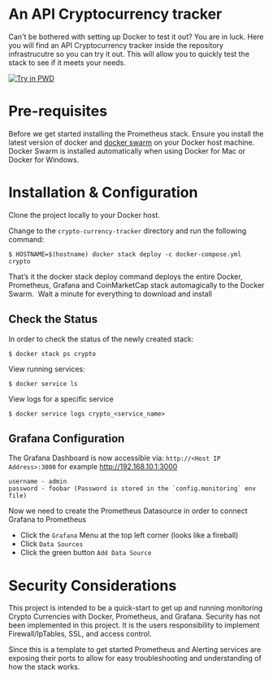 # An API Cryptocurrency tracker

Can't be bothered with setting up Docker to test it out? You are in luck. Here you will find an API Cryptocurrency tracker inside the repository infrastrucutre so you can try it out. This will allow you to quickly test the stack to see if it meets your needs. 

[![Try in PWD](https://github.com/play-with-docker/stacks/raw/master/assets/images/button.png)](https://labs.play-with-docker.com/?stack=https://raw.githubusercontent.com/vegasbrianc/crypto-currency-tracker/master/pwd-stack.yml) 

# Pre-requisites

Before we get started installing the Prometheus stack. Ensure you install the latest version of docker and [docker swarm](https://docs.docker.com/engine/swarm/swarm-tutorial/) on your Docker host machine. Docker Swarm is installed automatically when using Docker for Mac or Docker for Windows.

# Installation & Configuration

Clone the project locally to your Docker host. 

Change to the `crypto-currency-tracker` directory and run the following command:

    $ HOSTNAME=$(hostname) docker stack deploy -c docker-compose.yml crypto

That’s it the docker stack deploy command deploys the entire Docker, Prometheus, Grafana and CoinMarketCap stack automagically to the Docker Swarm. 
Wait a minute for everything to download and install


## Check the Status

In order to check the status of the newly created stack:
  
    $ docker stack ps crypto

View running services:
    
    $ docker service ls

View logs for a specific service

    $ docker service logs crypto_<service_name>

## Grafana Configuration

The Grafana Dashboard is now accessible via: `http://<Host IP Address>:3000` for example http://192.168.10.1:3000

    username - admin
    password - foobar (Password is stored in the `config.monitoring` env file)

Now we need to create the Prometheus Datasource in order to connect Grafana to Prometheus 
* Click the `Grafana` Menu at the top left corner (looks like a fireball)
* Click `Data Sources`
* Click the green button `Add Data Source`

# Security Considerations
This project is intended to be a quick-start to get up and running monitoring Crypto Currencies with Docker, Prometheus, and Grafana. Security has not been implemented in this project. It is the users responsibility to implement Firewall/IpTables, SSL, and access control.

Since this is a template to get started Prometheus and Alerting services are exposing their ports to allow for easy troubleshooting and understanding of how the stack works.
